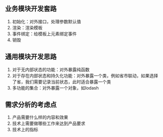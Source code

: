 ## 业务模块开发套路

1. 初始化：对外接口，处理参数默认值
2. 渲染：渲染模板
3. 事件绑定：给模板上元素绑定事件
4. 销毁

## 通用模块开发思路

1. 对于无内部状态的功能：对外暴露纯函数
2. 对于存在内部状态和持久化功能：对外暴露一个类，例如省市联动，如果选择了省，我们需要记录当前状态，此时适合暴露一个类
3. 多功能的集合：对外暴露一个对象，如lodash

## 需求分析的考虑点

1. 产品需要什么样的内容和效果
2. 技术上需要做哪些工作来达到产品要求
3. 技术上的指标